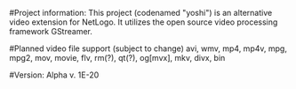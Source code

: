 #Project information:
	This project (codenamed "yoshi") is an alternative video extension for NetLogo.  It utilizes the open source video processing framework GStreamer.
	
#Planned video file support (subject to change)
avi, wmv, mp4, mp4v, mpg, mpg2, mov, movie, flv, rm(?), qt(?), og[mvx], mkv, divx, bin

#Version:
	Alpha v. 1E-20

